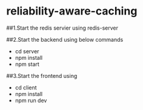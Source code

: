 # reliability-aware-caching

##1.Start the redis servier using redis-server

##2.Start the backend using below commands
- cd server
- npm install
- npm start

##3.Start the frontend using 
- cd client
- npm install
- npm run dev
